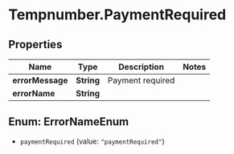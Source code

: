 # Tempnumber.PaymentRequired

## Properties

Name | Type | Description | Notes
------------ | ------------- | ------------- | -------------
**errorMessage** | **String** | Payment required | 
**errorName** | **String** |  | 



## Enum: ErrorNameEnum


* `paymentRequired` (value: `"paymentRequired"`)




